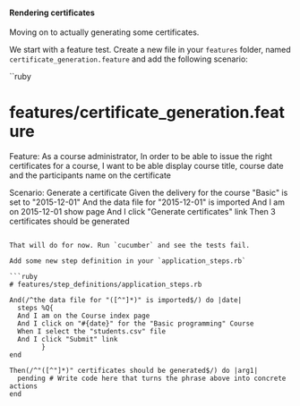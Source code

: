 #### Rendering certificates

Moving on to actually generating some certificates.

We start with a feature test. Create a new file in your `features` folder, named `certificate_generation.feature` and add the following scenario:

``ruby
# features/certificate_generation.feature

Feature: As a course administrator,
  In order to be able to issue the right certificates for a course,
  I want to be able display course title, course date and the
  participants name on the certificate


Scenario: Generate a certificate
  Given the delivery for the course "Basic" is set to "2015-12-01"
  And the data file for "2015-12-01" is imported
  And I am on 2015-12-01 show page
  And I click "Generate certificates" link
  Then 3 certificates should be generated
```

That will do for now. Run `cucumber` and see the tests fail.

Add some new step definition in your `application_steps.rb`

```ruby
# features/step_definitions/application_steps.rb

And(/^the data file for "([^"]*)" is imported$/) do |date|
  steps %Q{
  And I am on the Course index page
  And I click on "#{date}" for the "Basic programming" Course
  When I select the "students.csv" file
  And I click "Submit" link
        }
end

Then(/^"([^"]*)" certificates should be generated$/) do |arg1|
  pending # Write code here that turns the phrase above into concrete actions
end
```

